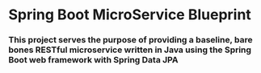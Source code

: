 # Spring Boot MicroService Blueprint
### This project serves the purpose of providing a baseline, bare bones RESTful microservice written in Java using the Spring Boot web framework with Spring Data JPA
